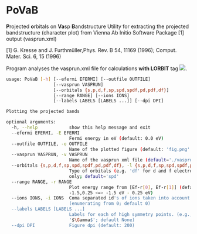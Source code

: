 # PoVaB
**P**rojected **o**rbitals on **Va**sp **B**andstructure
Utility for extracting the projected bandstructure (character plot) from Vienna Ab Initio Software Package [1] output (vasprun.xml)

[1] G. Kresse and J. Furthmüller,Phys. Rev. B 54, 11169 (1996); Comput. Mater. Sci. 6, 15 (1996)

Program analyses the vasprun.xml file for calculations **with LORBIT** tag <img src="https://render.githubusercontent.com/render/math?math=\in \{1,2,11,12,13,14\}">.

```bash
usage: PoVaB [-h] [--efermi EFERMI] [--outfile OUTFILE]
                  [--vasprun VASPRUN]
                  [--orbitals {s,p,d,f,sp,spd,spdf,pd,pdf,df}]
                  [--range RANGE] [--ions IONS]
                  [--labels LABELS [LABELS ...]] [--dpi DPI]

Plotting the projected bands

optional arguments:
  -h, --help            show this help message and exit
  --efermi EFERMI, -E EFERMI
                        Fermi energy in eV (default: 0.0 eV)
  --outfile OUTFILE, -o OUTFILE
                        Name of the plotted figure (default: 'fig.png'
  --vasprun VASPRUN, -v VASPRUN
                        Name of the vasprun xml file (default='./vasprun.xml')
  --orbitals {s,p,d,f,sp,spd,spdf,pd,pdf,df}, -l {s,p,d,f,sp,spd,spdf,pd,pdf,df}
                        Type of orbitals (e.g. 'df' for d and f electrons
                        only; default='spd'
  --range RANGE, -r RANGE
                        Plot energy range from [Ef-r[0], Ef-r[1]] (default:
                        -1.5,0.25 <=> -1.5 eV - 0.25 eV)
  --ions IONS, -i IONS  Coma separated id's of ions taken into account
                        (enumerating from 0; default 0)
  --labels LABELS [LABELS ...]
                        Labels for each of high symmetry points. (e.g.,
                        '$\Gamma$'; default None)
  --dpi DPI             Figure dpi (default: 200)
```

